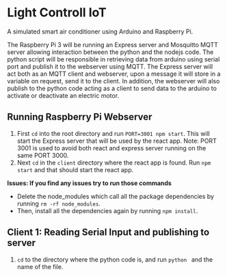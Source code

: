 # Light Controll IoT
A simulated smart air conditioner using Arduino and Raspberry Pi.

The Raspberry Pi 3 will be running an Express server and Mosquitto MQTT server allowing interaction between the python and the nodejs code. The python script will be responsible in retrieving data from arduino using serial port and publish it to the webserver using MQTT. The Express server will act both as an MQTT client and webserver, upon a message it will store in a variable on request, send it to the client. In addition, the webserver will also publish to the python code acting as a client to send data to the arduino to activate or deactivate an electric motor.

## Running Raspberry Pi Webserver
1. First `cd` into the root directory and run `PORT=3001 npm start`. This will start the Express server that will be used by the react app. Note: PORT 3001 is used to avoid both react and express server running on the same PORT 3000.
2. Next `cd` in the `client` directory where the react app is found. Run `npm start` and that should start the react app.

**Issues: If you find any issues try to run those commands**
* Delete the node_modules which call all the package dependencies by running `rm -rf node_modules`.
* Then, install all the dependencies again by running `npm install`.

## Client 1: Reading Serial Input and publishing to server

1. `cd` to the directory where the python code is, and run `python ` and the name of the file.

